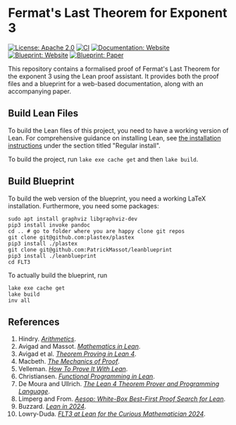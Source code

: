 # Fermat's Last Theorem for Exponent 3

[![License: Apache 2.0](https://img.shields.io/badge/License-Apache_2.0-lightgrey.svg)](https://opensource.org/licenses/Apache-2.0)
[![CI](https://github.com/pitmonticone/FLT3/actions/workflows/push.yml/badge.svg)](https://github.com/pitmonticone/FLT3/actions/workflows/push.yml)
[![Documentation: Website](https://img.shields.io/badge/Documentation-Website-blue.svg)](https://pitmonticone.github.io/FLT3/docs/)
[![Blueprint: Website](https://img.shields.io/badge/Blueprint-Website-red.svg)](https://pitmonticone.github.io/FLT3/blueprint)
[![Blueprint: Paper](https://img.shields.io/badge/Blueprint-Paper-darkred.svg)](https://pitmonticone.github.io/FLT3/blueprint.pdf)

This repository contains a formalised proof of Fermat's Last Theorem for the exponent 3 using the Lean proof assistant. It provides both the proof files and a blueprint for a web-based documentation, along with an accompanying paper.

## Build Lean Files

To build the Lean files of this project, you need to have a working version of Lean.
For comprehensive guidance on installing Lean,
see [the installation instructions](https://leanprover-community.github.io/get_started.html)
under the section titled "Regular install".

To build the project, run `lake exe cache get` and then `lake build`.

## Build Blueprint

To build the web version of the blueprint, you need a working LaTeX installation.
Furthermore, you need some packages:

```
sudo apt install graphviz libgraphviz-dev
pip3 install invoke pandoc
cd .. # go to folder where you are happy clone git repos
git clone git@github.com:plastex/plastex
pip3 install ./plastex
git clone git@github.com:PatrickMassot/leanblueprint
pip3 install ./leanblueprint
cd FLT3
```

To actually build the blueprint, run

```
lake exe cache get
lake build
inv all
```

## References

1. Hindry. [*Arithmetics*](http://dx.doi.org/10.1007/978-1-4471-2131-2).
2. Avigad and Massot. [*Mathematics in Lean*](https://leanprover-community.github.io/mathematics_in_lean/).
3. Avigad et al. [*Theorem Proving in Lean 4*](https://leanprover.github.io/theorem_proving_in_lean4/).
4. Macbeth. [*The Mechanics of Proof*](https://hrmacbeth.github.io/math2001/).
5. Velleman. [*How To Prove It With Lean*](https://djvelleman.github.io/HTPIwL/).
6. Christiansen. [*Functional Programming in Lean*](https://lean-lang.org/functional_programming_in_lean/).
7. De Moura and Ullrich. [*The Lean 4 Theorem Prover and Programming Language*](https://doi.org/10.1007/978-3-030-79876-5_37).
8. Limperg and From. [*Aesop: White-Box Best-First Proof Search for Lean*](http://dx.doi.org/10.1145/3573105.3575671).
9. Buzzard. [*Lean in 2024*](https://xenaproject.wordpress.com/2024/01/20/lean-in-2024/).
10. Lowry-Duda. [*FLT3 at Lean for the Curious Mathematician 2024*](https://davidlowryduda.com/flt3-at-lftcm2024/).
